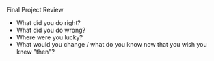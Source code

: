 Final Project Review

- What did you do right?
- What did you do wrong?
- Where were you lucky?
- What would you change / what do you know now that you wish you knew "then"?
